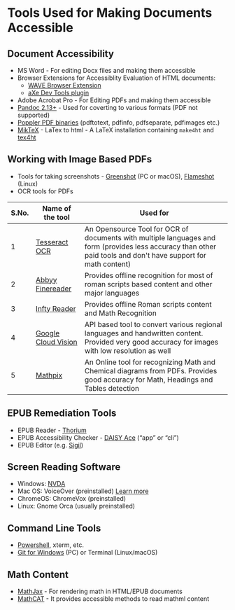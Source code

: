 # Tools Used for Making Documents Accessible

## Document Accessibility

- MS Word - For editing Docx files and making them accessible
- Browser Extensions for Accessiblity Evaluation of HTML documents: 
    -  [WAVE Browser Extension](https://wave.webaim.org/extension/)
    -   [aXe Dev Tools plugin](https://www.deque.com/axe/browser-extensions/)
- Adobe Acrobat Pro - For Editing PDFs and making them accessible
-  [Pandoc 2.13+](https://pandoc.org/installing.html) - Used for coverting to various formats (PDF not supported)
-  [Poppler PDF binaries](http://blog.alivate.com.au/poppler-windows) (pdftotext, pdfinfo, pdfseparate, pdfimages etc.)
-  [MikTeX](https://miktex.org/download) - LaTex to html - A LaTeX installation containing  `make4ht`  and  [tex4ht](https://www.tug.org/tex4ht/)

## Working with Image Based PDFs
- Tools for taking screenshots - [Greenshot](https://getgreenshot.org/downloads/)  (PC or macOS),  [Flameshot](https://github.com/flameshot-org/flameshot/releases)  (Linux)
- OCR tools for PDFs

| S.No. | Name of the tool    | Used for                                                                                                                                                        |
|-------|---------------------|-----------------------------------------------------------------------------------------------------------------------------------------------------------------|
| 1     | [Tesseract OCR](https://tesseract-ocr.github.io/tessdoc/Downloads.html)      | An Opensource Tool for OCR of documents with multiple languages and form (provides less accuracy than other paid tools and don't have support for math content) |
| 2     | [Abbyy Finereader](https://pdf.abbyy.com/)    | Provides offline recognition for most of roman scripts based content and other major languages                                                                  |
| 3     | [Infty Reader](https://www.sciaccess.net/en/InftyReader/)        | Provides offline Roman scripts content and Math Recognition                                                                                                     |
| 4     | [Google Cloud Vision](https://cloud.google.com/vision) | API based tool to convert various regional languages and handwritten content. Provided very good accuracy for images with low resolution as well                |
| 5     | [Mathpix](https://mathpix.com/)             | An Online tool for recognizing Math and Chemical diagrams from PDFs. Provides good accuracy for Math, Headings and Tables detection                             |

## EPUB Remediation Tools

-   EPUB Reader - [Thorium](https://www.edrlab.org/software/thorium-reader/)
-   EPUB Accessibility Checker - [DAISY Ace](https://daisy.github.io/ace/)  (“app” or “cli”)
-   EPUB Editor (e.g. [Sigil](https://sigil-ebook.com/sigil/download/))

##  Screen Reading Software

-   Windows: [NVDA](https://www.nvaccess.org/download/)
-   Mac OS: VoiceOver (preinstalled) [Learn more](https://www.youtube.com/watch?v=5R-6WvAihms)
-   ChromeOS: ChromeVox (preinstalled)
-   Linux: Gnome Orca (usually preinstalled)

## Command Line Tools

-  [Powershell](https://docs.microsoft.com/en-us/powershell/scripting/install/installing-powershell), xterm, etc.
-  [Git for Windows](https://git-scm.com/download/win) (PC) or Terminal (Linux/macOS)

## Math Content
- [MathJax](https://www.mathjax.org/) - For rendering math in HTML/EPUB documents
- [MathCAT](https://github.com/NSoiffer/MathCAT) - It provides accessible methods to read mathml content
